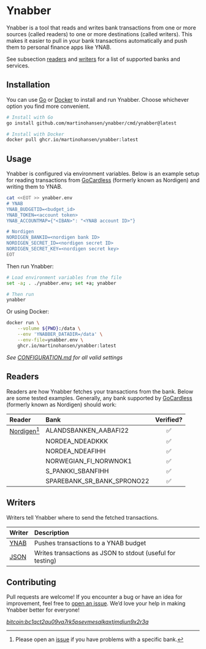 # Ynabber

Ynabber is a tool that reads and writes bank transactions from one or more
sources (called readers) to one or more destinations (called writers). This
makes it easier to pull in your bank transactions automatically and push them to
personal finance apps like YNAB.

See subsection [readers](#readers) and [writers](#writers) for a list of
supported banks and services.

## Installation

You can use [Go](https://go.dev/) or
[Docker](https://www.docker.com/get-started/) to install and run Ynabber. Choose
whichever option you find more convenient.

```bash
# Install with Go
go install github.com/martinohansen/ynabber/cmd/ynabber@latest

# Install with Docker
docker pull ghcr.io/martinohansen/ynabber:latest
```

## Usage

Ynabber is configured via environment variables. Below is an example setup for
reading transactions from
[GoCardless](https://gocardless.com/bank-account-data/) (formerly known as
Nordigen) and writing them to YNAB.

```bash
cat <<EOT >> ynabber.env
# YNAB
YNAB_BUDGETID=<budget_id>
YNAB_TOKEN=<account token>
YNAB_ACCOUNTMAP={"<IBAN>": "<YNAB account ID>"}

# Nordigen
NORDIGEN_BANKID=<nordigen bank ID>
NORDIGEN_SECRET_ID=<nordigen secret ID>
NORDIGEN_SECRET_KEY=<nordigen secret key>
EOT
```

Then run Ynabber:

```bash
# Load environment variables from the file
set -a; . ./ynabber.env; set +a; ynabber

# Then run
ynabber
```

Or using Docker:

```bash
docker run \
    --volume ${PWD}:/data \
    --env 'YNABBER_DATADIR=/data' \
    --env-file=ynabber.env \
    ghcr.io/martinohansen/ynabber:latest
```

_See [CONFIGURATION.md](./CONFIGURATION.md) for all valid settings_

## Readers

Readers are how Ynabber fetches your transactions from the bank. Below are some
tested examples. Generally, any bank supported by
[GoCardless](https://gocardless.com/bank-account-data/) (formerly known as
Nordigen) should work:

| Reader | Bank | Verified? |
|:-------|:-----|:---------:|
| [Nordigen](/reader/nordigen/)[^1] | ALANDSBANKEN_AABAFI22 | ✅ |
| | NORDEA_NDEADKKK | ✅ |
| | NORDEA_NDEAFIHH | ✅ |
| | NORWEGIAN_FI_NORWNOK1 | ✅ |
| | S_PANKKI_SBANFIHH | ✅ |
| | SPAREBANK_SR_BANK_SPRONO22 | ✅ |

[^1]: Please open an [issue](https://github.com/martinohansen/ynabber/issues/new) if
you have problems with a specific bank.

## Writers

Writers tell Ynabber where to send the fetched transactions.

| Writer  | Description   |
|:--------|:--------------|
| [YNAB](/writer/ynab/)    | Pushes transactions to a YNAB budget |
| [JSON](/writer/json/)    | Writes transactions as JSON to stdout (useful for testing) |

## Contributing

Pull requests are welcome! If you encounter a bug or have an idea for
improvement, feel free to [open an issue](https://github.com/martinohansen/ynabber/issues/new).
We’d love your help in making Ynabber better for everyone!

_[bitcoin:bc1qct2au09va7rk5psevmesalkaxtjmdjun9x2r3a](bitcoin:bc1qct2au09va7rk5psevmesalkaxtjmdjun9x2r3a)_
